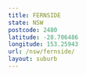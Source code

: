 ```yaml
---
title: FERNSIDE
state: NSW
postcode: 2480
latitude: -28.706486
longitude: 153.25943
url: /nsw/fernside/
layout: suburb
---
```

